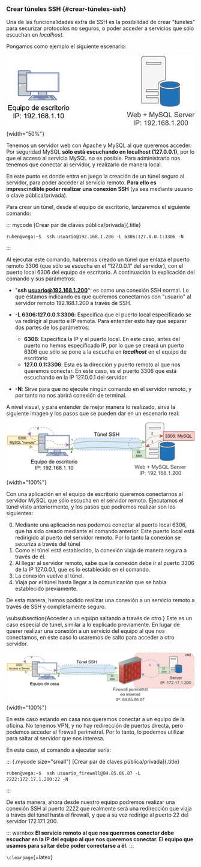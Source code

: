 

### Crear túneles SSH {#crear-túneles-ssh}

Una de las funcionalidades extra de SSH es la posibilidad de crear "túneles" para securizar protocolos no seguros, o poder acceder a servicios que sólo escuchan en *localhost*.

Pongamos como ejemplo el siguiente escenario:


![](img/temas_comunes/administracion_remota/tunel1.png){width="50%"}


Tenemos un servidor web con Apache y MySQL al que queremos acceder. Por seguridad MySQL **sólo está escuchando en localhost (127.0.0.1)**, por lo que el acceso al servicio MySQL no es posible. Para administrarlo nos tenemos que conectar al servidor, y realizarlo de manera local.

En este punto es donde entra en juego la creación de un túnel seguro al servidor, para poder acceder al servicio remoto. **Para ello es imprescindible poder realizar una conexión SSH** (ya sea mediante usuario o clave pública/privada).

Para crear un túnel, desde el equipo de escritorio, lanzaremos el siguiente comando:

::: mycode
[Crear par de claves pública/privada]{.title}
```console
ruben@vega:~$  ssh usuario@192.168.1.200 -L 6306:127.0.0.1:3306 -N
```
:::

Al ejecutar este comando, habremos creado un túnel que enlaza el puerto remoto 3306 (que sólo se escucha en el “127.0.0.1” del servidor), con el puerto local 6306 del equipo de escritorio. A continuación la explicación del comando y sus parámetros:



- "**ssh usuario@192.168.1.200**": es como una conexión SSH normal. Lo que estamos indicando es que queremos conectarnos con  "usuario" al servidor remoto 192.168.1.200 a través de SSH.
- **-L 6306:127.0.0.1:3306**: Especifica que el puerto local especificado se va redirigir al puerto e IP remota. Para entender esto hay que separar dos partes de los parámetros:

    - **6306**: Especifica la IP y el puerto local. En este caso, antes del puerto no hemos especificado IP, por lo que se creará un puerto 6306 que sólo se pone a la escucha en ***localhost*** en el equipo de escritorio
    - **127.0.0.1:3306**: Esta es la dirección y puerto remoto al que nos queremos conectar. En este caso, es el puerto 3306 que está escuchando en la IP 127.0.0.1 del servidor.

- **-N**: Sirve para que no ejecute ningún comando en el servidor remoto, y por tanto no nos abrirá conexión de terminal.


A nivel visual, y para entender de mejor manera lo realizado, sirva la siguiente imagen y los pasos que se pueden dar en un escenario real:


![](img/temas_comunes/administracion_remota/tunel2.png){width="100%"}


Con una aplicación en el equipo de escritorio queremos conectarnos al servidor MySQL que sólo escucha en el servidor remoto. Ejecutamos el túnel visto anteriormente, y los pasos que podremos realizar son los siguientes:


0. Mediante una aplicación nos podemos conectar al puerto local 6306, que ha sido creado mediante el comando anterior. Este puerto local está redirigido al puerto del servidor remoto. Por lo tanto la conexión  se securiza a través del túnel
1. Como el túnel está establecido, la conexión viaja de manera segura a través de él.
2. Al llegar al servidor remoto, sabe que la conexión debe ir al puerto 3306 de la IP 127.0.0.1, que es lo establecido en el comando.
3. La conexión vuelve al túnel.
4. Viaja por el túnel hasta llegar a la comunicación que se había establecido previamente.



De esta manera, hemos podido realizar una conexión a un servicio remoto a través de SSH y completamente seguro.


\subsubsection{Acceder a un equipo saltando a través de otro.}
Este es un caso especial de túnel, similar a lo explicado previamente. En lugar de querer realizar una conexión a un servicio del equipo al que nos conectamos, en este caso lo usaremos de salto para acceder a otro servidor.

![](img/temas_comunes/administracion_remota/tunel3.png){width="100%"}


En este caso estando en casa nos queremos conectar a un equipo de la oficina. No tenemos VPN, y no hay redirección de puertos directa, pero podemos acceder al firewall perimetral. Por lo tanto, lo podemos utilizar para saltar al servidor que nos interesa.

En este caso, el comando a ejecutar sería:

::: {.mycode size="small"}
[Crear par de claves pública/privada]{.title}
```console
ruben@vega:~$  ssh usuario_firewall@84.85.86.87 -L 2222:172.17.1.200:22 -N
```
:::

De esta manera, ahora desde nuestro equipo podremos realizar una conexión SSH al puerto 2222 que realmente será una redirección que viaja a través del túnel hasta el firewall, y que a su vez redirige al puerto 22 del servidor 172.17.1.200.

::: warnbox
**El servicio remoto al que nos queremos conectar debe escuchar en la IP del equipo al que nos queremos conectar. El equipo que usamos para saltar debe poder conectarse a él.**
:::

`\clearpage`{=latex}

